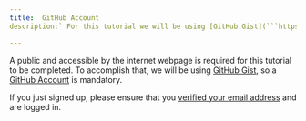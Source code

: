 ```yaml
---
title:  GitHub Account
description:` For this tutorial we will be using [GitHub Gist](```https:```//gist.github.com/) so a [GitHub Account](```https: ``//www.github.com/) is required.

---
```


A public and accessible by the internet webpage is required for this tutorial to be completed. To accomplish that, we will be using [GitHub Gist](https://gist.github.com/), so a [GitHub Account](https://www.github.com/) is mandatory.

If you just signed up, please ensure that you [verified your email address](https://help.github.com/en/github/getting-started-with-github/verifying-your-email-address) and are logged in.

